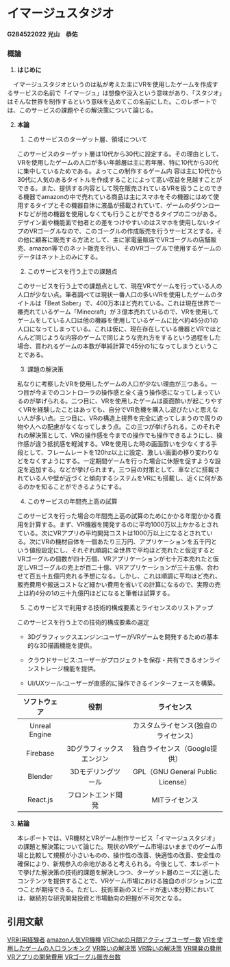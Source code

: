 # イマージュスタジオ

#### G284522022 光山　恭佑

### 概論

1. **はじめに**

　イマージュスタジオというのは私が考えた主にVRを使用したゲームを作成するサービスの名前で「イマージュ」は想像や没入という意味があり、「スタジオ」はそんな世界を制作するという意味を込めてこの名前にした。このレポートでは、このサービスの課題やその解決策について論じる。

2. **本論**
    1. このサービスのターゲット層、領域について

    このサービスのターゲット層は10代から30代に設定する。その理由として、VRを使用したゲームの人口が多い年齢層は主に若年層、特に10代から30代に集中しているためである。よってこの制作するゲーム内 容は主に10代から30代に人気のあるタイトルを作成することによって高い収益を見越すことができる。また、提供する内容として現在販売されているVRを扱うことのできる機器でamazonの中で売れている商品は主にスマホをその機器にはめて使用するタイプとその機器自体に液晶が搭載されていて、ゲームのダウンロードなどが他の機器を使用しなくても行うことができるタイプの二つがある。デザイン面や機能面で他者との差をつけやすいのはスマホを使用しないタイプのVRゴーグルなので、このゴーグルの作成販売を行うサービスとする。その他に顧客に販売する方法として、主に家電量販店でVRゴーグルの店舗販売、amazon等でのネット販売を行い、そのVRゴーグルで使用するゲームのデータはネット上のみにする。

    2. このサービスを行う上での課題点

    このサービスを行う上での課題点として、現在VRでゲームを行っている人の人口が少ない点。筆者調べては現状一番人口の多いVRを使用したゲームのタイトルは「Beat Saber」で、400万本ほど売れている。これは現在世界で一番売れているゲーム「Minecraft」が３億本売れているので、VRを使用してゲームをしている人口は他の機器を使用しているゲームに比べ約45分の1の人口になってしまっている。これは仮に、現在存在している機器とVRでほとんんど同じような内容のゲームで同じような売れ方をするという過程をした場合、買われるゲームの本数が単純計算で45分の1になってしまうということである。

    3. 課題の解決策

    私なりに考察したVRを使用したゲームの人口が少ない理由が三つある。一つ目が今までのコントローラの操作感と全く違う操作感になってしまっているのが挙げられる。二つ目に、VRを使用したゲームは画面酔いが起こりやすくVRを経験したことはあっても、自分でVR危機を購入し遊びたいと思えない人が多い点。三つ目に、VRの構造上視界を完全に遮ってしまうので周りの物や人への配慮がなくなってしまう点。この三つが挙げられる。このそれぞれの解決策として、VRの操作感を今までの操作でも操作できるようにし、操作感が違う抵抗感を軽減する。VRを使用した時の画面酔いを少なくする手段として、フレームレートを120hz以上に設定、激しい画面の移り変わりなどをなくすようにする。一定期間ゲームを行った場合に休憩を促すような設定を追加する。などが挙げられます。三つ目の対策として、車などに搭載されている人や壁が近づくと傾向するシステムをVRにも搭載し、近くに何があるのかを知ることができるようにする。

    4. このサービスの年間売上高の試算

    このサービスを行った場合の年間売上高の試算のためにかかる年間かかる費用を計算する。まず、VR機器を開発するのに平均1000万以上かかるとされている。次にVRアプリの平均開発コストは1000万以上になるとされている。次にVRの機材自体を一個あたり三万円、アプリケーションを五千円という値段設定にし、それぞれ順調に全世界で平均ほど売れたと仮定するとVRゴーグルの個数が四十万個、VRアプリケーションが七十万本売れたと仮定しVRゴーグルの売上が百二十億、VRアプリケーションが三十五億、合わせて百五十五億円売れる予想になる。しかし、これは順調に平均ほど売れ、販売費用や搬送コストなど細かい費用を省いての計算になるので、実際の売上は約4分の1の三十九億円ほどになると筆者は試算する。

    5. このサービスで利用する技術的構成要素とライセンスのリストアップ

    このサービスを行う上での技術的構成要素の選定

    - 3Dグラフィックスエンジン:ユーザーがVRゲームを開発するための基本的な3D描画機能を提供。

    - クラウドサービス:ユーザーがプロジェクトを保存・共有できるオンラインストレージ機能を提供。

    - UI/UXツール:ユーザーが直感的に操作できるインターフェースを構築。

    |ソフトウェア|役割|ライセンス|
    |:---:|:---:|:---:|
    |Unreal Engine||カスタムライセンス(独自のライセンス)|
    |Firebase|3Dグラフィックスエンジン|独自ライセンス（Google提供）|
    |Blender|3Dモデリングツール|GPL（GNU General Public License）|
    |React.js|フロントエンド開発|MITライセンス|

3. **結論**

    本レポートでは、VR機材とVRゲーム制作サービス「イマージュスタジオ」の課題と解決策について論じた。現状のVRゲーム市場はいままでのゲーム市場と比較して規模が小さいものの、操作性の改善、快適性の改善、安全性の確保により、新規参入の余地があると考えられる。今後として、本レポートで挙げた解決策の技術的課題を解決しつつ、ターゲット層のニーズに適したコンテンツを提供することで、VRゲーム市場における独自のポジションに立つことが期待できる。ただし、技術革新のスピードが速い本分野においては、継続的な研究開発投資と市場動向の把握が不可欠となる。

## 引用文献
[VR利用経験者](https://roundup-gamers.jp/article/2022/09/27/432.html)
[amazon人気VR機種](https://note.com/mild_wasp6226/n/neeae5c83887a)
[VRChatの月間アクティブユーザー数](https://realsound.jp/tech/2023/02/post-1247650_2.html)
[VRを使用したゲームの人口ランキング](https://m-s-y.com/app/ranking/vr-games/)
[VR酔いの解決策](https://www.xr-lifedig.com/beginner/240418_01)
[VR酔いの解決策](https://note.com/vr_yaruo389/n/n9253d1cc8b5a)
[VR開発の費用](https://metaversesouken.com/xr/development-4/)
[VRアプリの開発費用](https://hnavi.co.jp/knowledge/blog/vr-cost/)
[VRゴーグル販売台数](https://webtan.impress.co.jp/n/2023/10/30/45885)